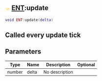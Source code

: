 ## ![shared](.gitbook/assets/shared.png) [ENT](./home/ENT):update

```lua
void ENT:update(delta)
```

Called every update tick
------
## Parameters

| Type   | Name | Description | Optional |
| ------ | ---- | ----------- | -------: |
| number | delta | No description |  |

